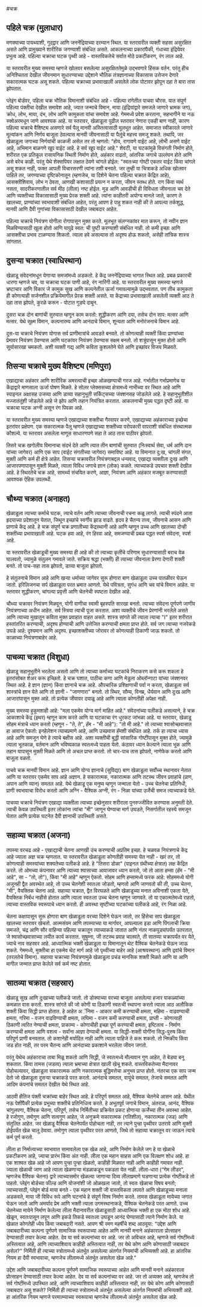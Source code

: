 #चक्र

## पहिले चक्र (मुलाधार)

मणक्याच्या पायथ्याशी, गुद्द्वार आणि जननेंद्रियाच्या दरम्यान स्थित. या स्तरावरील व्यक्ती सहसा असुरक्षित असते आणि प्रामुख्याने शारीरिक जगण्याशी संबंधित असते. आकलनाच्या प्रकारांपैकी, गंधाच्या इंद्रियेवर प्रभुत्व आहे. पहिल्या चक्राचा घटक पृथ्वी आहे - वास्तविकतेचे सर्वात मोठे प्रकटीकरण, रंग लाल आहे.

या स्तरावरील मुख्य समस्या म्हणजे खोलवर बसलेल्या असुरक्षिततेमुळे उद्भवणारे हिंसक वर्तन. परंतु हीच अनिश्चितता देखील जीवनमान सुधारण्याच्या उद्देशाने भौतिक तंत्रज्ञानाच्या विकासास उत्तेजन देणारे सकारात्मक घटक असू शकते. पहिल्या चक्राच्या प्रभावाखाली असलेले लोक पोटावर झोपून दहा ते बारा तास झोपतात.

प्लेइंग बोर्डवर, पहिला चक्र भौतिक विमानाशी संबंधित आहे - पहिल्या रांगेतील पाचवा चौरस. यात संपूर्ण पहिल्या पंक्तीचा देखील समावेश आहे, ज्यात जन्माचे विमान, माया (इंद्रियांद्वारे समजले जाणारे भ्रामक जग), क्रोध, लोभ, माया, दंभ, लोभ आणि कामुकता यांचा समावेश आहे. गेममध्ये प्रवेश करताना, सहभागीने या नऊ स्क्वेअरमधून जाणे आवश्यक आहे. या स्तरावर, खेळाडूला पुढील स्तरावर नेणारा एकही बाण नाही, कारण पहिल्या चक्राचे वैशिष्ट्य असणारे सर्व पैलू मानवी अस्तित्वासाठी मूलभूत आहेत. समाजात स्वीकारले जाणारे मूल्यांकन आणि निर्णय बाजूला ठेवल्यास मानवी जीवनासाठी या पैलूंचे महत्त्व समजू शकते. तथापि, जर खेळाडूला जगाच्या निर्णयांची काळजी असेल तर तो म्हणतो: “होय, रागावणे वाईट आहे, लोभी असणे वाईट आहे, अभिमान बाळगणे खूप वाईट आहे. हे सर्व खूप वाईट आहे." शेवटी, या घटकांमुळे विसंगती निर्माण होते, शरीरात एक प्रतिकूल रासायनिक स्थिती निर्माण होते, अहंकार वाढतो, आंतरिक जगाचे उल्लंघन होते आणि असे बरेच काही. परंतु येथे शेक्सपियर लक्षात ठेवणे चांगले होईल: "स्वतःच्या गोष्टी एकतर वाईट किंवा चांगले असू शकत नाही, फक्त आपली विचारसरणी त्यांना तशी बनवते. जर तुम्ही या चित्राकडे अधिक खोलवर पाहिले तर, जगण्याच्या दृष्टिकोनातून (म्हणजेच, या दिशेने चेतना पहिल्या चक्रात केंद्रित आहे), आसक्तीशिवाय, लोभ न ठेवता, आणखी कशासाठी प्रयत्न न करता, जीवन स्तब्ध होते. राग किंवा व्यर्थ नसता, सादरीकरणातील सर्व मीठ (लीला) नष्ट होईल. मूड आणि आवडीची ही विविधता जीवनाला चव देते आणि व्यक्तीच्या विकासासाठी मुख्य प्रेरक शक्ती आहे. त्यांना काहीतरी अयोग्य मानले जाते, कारण ते खालच्या, प्राण्यांच्या स्वभावाशी संबंधित आहेत, परंतु आपण हे पाहू शकत नाही की ते आपल्या तर्कशुद्ध, मानवी आणि दैवी गुणांच्या विकासासाठी देखील जबाबदार आहेत.

पहिल्या चक्राचे नियंत्रण योगीला रोगापासून मुक्त करते. मूलभूत संलग्नकांवर मात करून, तो नवीन ज्ञान मिळविण्यासाठी खुला होतो आणि यापुढे स्वत: ची पुष्टी करण्याशी संबंधित नाही. तो कमी इच्छा आणि आसक्तीचा प्रभाव टाळण्यास शिकतो. त्याला हवे असल्यास तो अदृश्य होऊ शकतो, असेही तांत्रिक शास्त्र सांगतात.

## दुसऱ्या चक्रात (स्वाधिस्थान)

खेळाडू संवेदनांमधून येणार्‍या समजांमध्ये अडकतो. हे केंद्र जननेंद्रियाच्या भागात स्थित आहे. प्रबळ प्रकारची धारणा म्हणजे चव, या चक्राचा घटक पाणी आहे, रंग नारिंगी आहे. या स्तरावरील मुख्य समस्या म्हणजे भ्रष्टाचार आणि विकार जे कामुक सुख आणि कल्पनेतील ऊर्जा गमावल्यामुळे उद्भवतात. पण तीच कामुकता ही कोणत्याही सर्जनशील प्रक्रियेमागील प्रेरक शक्ती असते. या केंद्राच्या प्रभावाखाली असलेली व्यक्ती आठ ते दहा तास झोपते, कुरळे करून - पोटात गुडघे दाबून.

दुसरा चक्र दोन बाणांची सुरुवात म्हणून काम करतो: शुद्धीकरण आणि दया, तसेच दोन साप: मत्सर आणि मत्सर. येथे सूक्ष्म विमान, कल्पनारम्य आणि आनंदाचे विमान, शून्यता आणि मनोरंजनाचे विमान आहे.

दुस-या चक्राचे नियंत्रण योगास सर्व प्राणीमात्रांचे आवडते बनवते. तो कोणत्याही व्यक्ती किंवा प्राण्यांच्या प्रेमावर नियंत्रण ठेवण्यास आणि घटकांवर नियंत्रण ठेवण्यास सक्षम बनतो. तो शत्रूंपासून मुक्त होतो आणि सूर्यासारखा चमकतो. अशी व्यक्ती गद्य आणि कविता कुशलतेने घेते आणि इच्छांवर विजय मिळवते.

## तिसऱ्या चक्राचे मुख्य वैशिष्ट्य (मणिपुरा)

एखाद्याचा अहंकार आणि शारीरिक अमरत्वाची इच्छा ओळखण्याची गरज आहे. गर्भातील गर्भाप्रमाणेच या केंद्राद्वारे माणसाला ऊर्जा पोषण मिळते. हे सोलर प्लेक्ससच्या क्षेत्रामध्ये नाभीच्या वर स्थित आहे आणि स्पाइनल अक्षासह उजव्या आणि डाव्या सहानुभूती सर्किट्सच्या जंक्शनसह जोडलेले आहे. हे सहानुभूतीशील मज्जातंतूंशी जोडलेले आहे जे झोप आणि तहान नियंत्रित करतात. आकलनाची मुख्य पद्धत दृष्टी आहे. या चक्राचा घटक अग्नी असून रंग पिवळा आहे.

या स्तरावरील मुख्य समस्या म्हणजे एखाद्याच्या शक्तीचा गैरवापर करणे, एखाद्याच्या अहंकाराच्या इच्छेचा इतरांवर प्रक्षेपण. एक सकारात्मक पैलू म्हणजे एखाद्याच्या शक्तीच्या परोपकारी वापराशी संबंधित संस्थात्मक कौशल्ये. या स्तरावर असलेला माणूस साधारणपणे सहा ते आठ तास पाठीवर झोपतो.

तिसरे चक्र खगोलीय विमानाचा संदर्भ देते आणि त्यात तीन बाणांची सुरुवात (निःस्वार्थ सेवा, धर्म आणि दान यांच्या जागेवर) आणि एक साप (वाईट संगतीच्या जागेवर) समाविष्ट आहे. या विमानात दु:ख, चांगली संगत, मुक्ती आणि कर्म ही क्षेत्रे आहेत. तिसऱ्या चक्रावरील नियंत्रणाबद्दल धन्यवाद, एखाद्या व्यक्तीला दुःख आणि आजारपणापासून मुक्ती मिळते, त्याला विविध जगाचे ज्ञान (लोक) कळते. त्याच्याकडे उपचार शक्ती देखील आहे. हे स्थिरतेचे चक्र आहे, सामर्थ्य संचयित करणे, आज्ञा, नियंत्रण आणि अहंकार मजबूत करण्यासाठी आवश्यक ऐहिक उपलब्धी.

## चौथ्या चक्रात (अनाहत)

खेळाडूला त्याच्या कर्माचे घटक, त्याचे वर्तन आणि त्याच्या जीवनाची रचना कळू लागते. त्याची स्पंदने आता हृदयाच्या प्रदेशातून येतात, जिथून इच्छांचे स्वर्गीय झाड वाढते. हृदय हे चैतन्य तत्त्व, जीवनाचे आसन आणि प्राणाचे केंद्र आहे. हे चक्र संपूर्ण चक्र प्रणालीच्या केंद्रस्थानी आहे आणि म्हणून उच्च आणि खालच्या दोन्ही शक्तींच्या प्रभावाखाली आहे. घटक हवा आहे, रंग हिरवा आहे, समजण्याची प्रबळ पद्धत स्पर्श संवेदना, स्पर्श आहे.

या स्तरावरील खेळाडूची मुख्य समस्या ही आहे की तो त्याच्या कृतींचे परिणाम सुधारण्यासाठी बराच वेळ घालवतो, ज्यामुळे संतुलन गमावले जाते. सक्रिय श्रद्धा (भक्ती) ही त्याच्या जीवनाला प्रेरणा देणारी शक्ती बनते. तो पाच-सहा तास झोपतो, डाव्या बाजूला झोपतो.

हे संतुलनाचे विमान आहे आणि खऱ्या धर्माच्या जागेवर सुरू होणारा बाण खेळाडूला उच्च पातळीवर घेऊन जातो. इरिलिजनचा सर्प खेळाडूला परत भ्रमात आणतो. येथे पवित्रता, सुगंध आणि चव यांचे विमान आहेत. या स्तरावर शुद्धीकरण, चांगल्या प्रवृत्ती आणि चेतनेची स्पष्टता देखील आहे.

चौथ्या चक्रावर नियंत्रण मिळवून, योगी वाणीचा स्वामी बृहस्पति सारखा बनतो. त्याच्या संवेदना पूर्णपणे जाणीव नियंत्रणाच्या अधीन आहेत. सर्व स्त्रिया त्याची पूजा करतात. अशा व्यक्तीचे जीवन प्रेरणांनी भरलेले असते आणि त्याच्या मुखातून कविता मुक्त प्रवाहात वाहत असते. शास्त्र सांगते की त्याला त्याचा "I" इतर शरीरात हस्तांतरित करण्याची, अदृश्य होण्याची आणि उत्तेजित करण्याची क्षमता प्राप्त होते. सर्व जग त्याच्या नजरेकडे उघडे आहे: दृश्यमान आणि अदृश्य. इच्छाशक्तीच्या जोरावर तो कोणत्याही ठिकाणी जाऊ शकतो. तो काळाच्या नियंत्रणाबाहेर आहे.

## पाचव्या चक्रात (विशुधा)

खेळाडू सहानुभूतीने भरलेला असतो आणि तो त्याच्या कर्माच्या घटकांचे निराकरण कसे करू शकला हे इतरांसोबत शेअर करू इच्छितो. हे चक्र घशात, पाठीचा कणा आणि मेडुला ओब्लॉन्गाटा यांच्या जंक्शनवर स्थित आहे. हे ज्ञान (ज्ञान) किंवा ज्ञानाचे चक्र आहे. औपचारिक प्रशिक्षणाची पर्वा न करता, खेळाडूला सर्व शास्त्रांचे ज्ञान येते आणि तो ज्ञानी - "जाणणारा" बनतो. तो स्थिर, सौम्य, विनम्र, धैर्यवान आणि दुःख आणि आजारांपासून मुक्त आहे. तो प्रत्येक जीवावर दयाळू आहे आणि त्याला कोणतीही अपेक्षा नाही.

मुख्य समस्या हुकूमशाही आहे: "मला एकमेव योग्य मार्ग माहित आहे." संवेदनांच्या पलीकडे असल्याने, हे चक्र आकाशाचे केंद्र (इथर) म्हणून काम करते आणि या घटकाचा रंग धुरकट जांभळा आहे. या स्तरावर, खेळाडू सोहम मंत्राचे ध्यान करतो (म्हणून - "ते, ते", हॅम - "मी आहे"): "तो मी आहे." तो त्याच्या श्वासोच्छवासात हा आवाज ऐकतो: इनहेलेशन त्याचप्रमाणे आहे, आणि उच्छवास हॅमशी संबंधित आहे. तर्क हा त्याचा ध्यास आहे आणि समजून घेणे हे त्याचे बक्षीस आहे. अशा व्यक्तीची बुद्धी सांसारिक गोष्टींपासून मुक्त होते, ज्यामुळे त्याला भूतकाळ, वर्तमान आणि भविष्यकाळ स्वतःमध्ये पाहता येतो. कंठावर ध्यान केल्याने त्याला भूक आणि तहान यापासून मुक्ती मिळते आणि तो अचल प्राप्त करतो. तो चार-पाच तास झोपतो, नाणेफेक करतो आणि बाजूला वळतो.

पाचवे चक्र मानवी विमान आहे. ज्ञान आणि योग्य ज्ञानाचे (सुविद्या) बाण खेळाडूला सर्वोच्च स्थानावर नेतात आणि या स्तरावर एकमेव साप आहे अज्ञान. हे सकारात्मक, नकारात्मक आणि तटस्थ जीवन प्रवाहांचे (प्राण, अपान आणि व्यान) समतल आहे. येथे खेळाडू एक मनुष्य म्हणून जन्माला येतो - उच्च चेतनेचा प्रतिनिधी, प्राणी स्वभावाचा विरोध करतो आणि अग्नि - वैश्विक अग्नी, रंग - निळा यांच्या उर्जेची समज त्याच्याकडे येते.

पाचव्या चक्राचे नियंत्रण एखाद्या व्यक्तीला त्याच्या इच्छेनुसार शरीराला पुनरुज्जीवित करण्यास अनुमती देते. त्याची केवळ उपस्थिती इतर लोकांना त्यांचा "मी" जाणून घेण्याचा मार्ग उघडते, निसर्गातील रहस्ये समजून घेतात आणि प्रत्येक घटनेत दैवी ज्ञानाची उपस्थिती असते.

## सहाव्या चक्रात (अजना)

तपस्या वरचढ आहे - एखाद्याची चेतना आणखी उंच करण्याची अप्रतिम इच्छा. हे चळवळ नियंत्रणाचे केंद्र आहे ज्याला अज्ञ चक्र म्हणतात. या स्तरावरील खेळाडूला कोणतीही समस्या येत नाही - खरं तर, तो कोणत्याही समस्यांच्या शक्यतेच्या पलीकडे आहे. हे "तिसरा डोळा" (पाइनल ग्रंथीच्या क्षेत्रात) लक्ष केंद्रित करते. तो ओमच्या कंपनावर आणि त्याच्या श्वासाच्या आवाजावर ध्यान करतो, जो तो आता हम्सा (हॅम - "मी आहे", सा - "तो, तो"), किंवा "मी आहे" म्हणून ऐकतो. सोहम आणि हम्सामध्ये फरक आहे: सोहममध्ये योगी अजूनही द्वैत अवस्थेत आहे, तो उच्च चेतनेशी स्वतःला जोडतो, म्हणतो आणि जाणवतो की ती, उच्च चेतना, "मी", वैयक्तिक चेतना आहे. सहाव्या चक्रात, द्वैत विरघळते आणि खेळाडूच्या मनात अविनाशी एकता येते, वैयक्तिक निर्बंध नाहीसे होतात आणि त्याला स्वतःला उच्च चेतना म्हणून जाणवते. तो या एकात्मतेमध्ये राहतो, त्याच्या वास्तविक स्वरूपाचे ध्यान करतो. ही अवस्था सृष्टीच्या घटकांच्या पलीकडे आहे, रंग निळा आहे.

चेतना कक्षापासून सुरू होणारा बाण खेळाडूला वरच्या दिशेने घेऊन जातो, तर हिंसेचा साप खेळाडूला खालच्या स्तरावर खेचतो. आत्मसंयम आणि तपस्याच्या या मार्गावर, आपल्याला इडा आणि पिंगलाची क्रिया समजते, चंद्र आणि सौर वाहिन्या पहिल्या चक्रातून त्याच्याकडे जातात आणि नंतर नाकपुड्यांपर्यंत उतरतात, जे श्वासोच्छवासाच्या लयीत कार्य करतात. सुषुम्ना, जी तटस्थ प्रवाह चालवते, ती सातव्या चक्रापर्यंत वर येते, ज्याचे नाव सहस्रार आहे. आध्यात्मिक भक्ती खेळाडूला या विमानातून थेट वैश्विक चेतनेकडे घेऊन जाऊ शकते. गेममध्ये, मुक्तीचा हा एकमेव थेट मार्ग आहे जो पृथ्वीच्या बाहेर आहे (आश्रयस्थान) आणि द्रवांचे विमान (तरलतेचे विमान). सहाव्या चक्राच्या नियंत्रणामुळे खेळाडूला प्रचंड मानसिक शक्ती मिळते आणि या आणि मागील जन्मात प्राप्त केलेले सर्व कर्म नष्ट होतात.

## सातव्या चक्रात (सहस्रार)

खेळाडू सुख आणि दुःखाच्या पलीकडे जातो. तो डोक्याच्या वरच्या बाजूला असलेल्या हजार पाकळ्यांच्या कमळात वास करतो. शास्त्र सांगते की जो कोणी या ठिकाणी स्वतःची स्थापना करतो त्याला आठ अलौकिक शक्ती किंवा सिद्धी प्राप्त होतात. हे आहेत अॅनिमा - आकार कमी करण्याची क्षमता, महिमा - वाढवण्याची क्षमता, गरिमा - वजन वाढविण्याची क्षमता, लघिमा - वजन कमी करण्याची क्षमता, प्राप्ती - कोणत्याही ठिकाणी त्वरित नेण्याची क्षमता, प्राकाम्य - कोणाचीही इच्छा पूर्ण करण्याची क्षमता, इष्टितत्व - निर्माण करण्याची क्षमता आणि वशत्व - सर्वांना आज्ञा देण्याची क्षमता. या सिद्धी-शक्‍ती योगींना सिद्ध-पुरुष किंवा परिपूर्ण प्राणी बनवतात. तो कशानेही मर्यादित नाही आणि त्याला पाहिजे ते करू शकतो. तो निष्क्रीय किंवा जड होत नाही, तर परम चैतन्य आणि आनंदाच्या प्रकाशाने भरलेला जीवन जगतो.

परंतु येथेच अहंकाराचा ताबा मिळू शकतो आणि सिद्धी, जे स्वतःमध्ये मौल्यवान गुण आहेत, ते बेड्या बनू शकतात. किंवा तामस (जडत्व) त्याला भ्रमाच्या क्षेत्रात खाली खेचू शकते. वास्तविकतेच्या मैदानावर पोहोचल्यावर, खेळाडूला सकारात्मक आणि नकारात्मक बुद्धिमत्तेचा अनुभव प्राप्त होतो. नंतरचा एक साप जन्म देतो जो खेळाडूला दुसऱ्या चक्राकडे परत करतो. आनंदाचे समतल, वायूंचे समतल, तेजाचे समतल आणि आदिम कंपनांचे समतल देखील येथे स्थित आहे.

आठवी क्षैतिज पंक्ती चक्रांच्या बाहेर स्थित आहे. हे परिपूर्ण समतल आहे, वैश्विक चेतनेचे आसन आहे. येथील नऊ पेशींपैकी प्रत्येक प्रभूच्या शक्तीचे प्रतिनिधित्व करते. हे अभूतपूर्व जगाचे विमान, अंतराळ, आनंद, वैश्विक चांगुलपणा, वैश्विक चेतना, परिपूर्ण, तसेच निर्मितीच्या प्रक्रियेत प्रकट होणाऱ्या ऊर्जेच्या तीन अवस्था आहेत. हे रजोगुण, तमोगुण आणि सत्वगुण आहेत, जे अनुक्रमे सकारात्मक (गतिशील), नकारात्मक (जड) आणि संतुलित आहेत. जर खेळाडू वैश्विक चेतनेपर्यंत पोहोचला नाही, तर त्याने पुन्हा पृथ्वीवर उतरावे आणि मुक्ती होईपर्यंत खेळ चालू ठेवावा. तमोगुण त्याला पृथ्वीवर परत आणतो, जिथे तो सहाव्या चक्रातून वर जाऊन त्याचे कर्म पूर्ण करतो.

लीला हा निर्मात्याच्या स्वभावात सामावलेला एक खेळ आहे, आणि निर्माण केलेले जग हे या खेळाचे प्रकटीकरण आहे, ज्याचा प्रारंभ किंवा अंत नाही. लीला एक महान साहस आणि एक विलक्षण शोध आहे. हा एक शाश्वत खेळ आहे जो आपण पुन्हा पुन्हा खेळतो, काहीही मिळवत नाही आणि काहीही गमावत नाही. ज्याला खेळाची जाण आहे त्याला खेळणाऱ्या मंडळाकडून पकडता येत नाही. लीला-धारा (“गेम लीडर”, म्हणजेच वैश्विक चेतना) द्वारे त्याच्यासमोर खेळल्या जाणार्‍या दिव्य लीलाप्रमाणे घडणाऱ्या प्रत्येक गोष्टीकडे तो पाहतो. प्लेइंग बोर्डच्या फील्ड आणि योजनांशी जो ओळखला जातो, तो स्वतः खेळाचा विषय बनतो; त्याच्यासाठी, प्लेइंग बोर्ड माया बनते - एक महान शक्ती जी वास्तविकता लपवते आणि खेळाडूच्या मनाला अडकवते, माया जी विविध रूपे आणि घटनांचे हे संपूर्ण विश्व निर्माण करते. तामस खेळाडूला मायेच्या जगात घेऊन जातो आणि अमर्याद प्रेम आणि भक्ती त्याला उगमस्थानाकडे, वैश्विक चेतनेकडे परत आणते. उच्च चेतनेच्या मायेने निर्माण केलेल्या लीला मैदानावरील खेळाडूसाठी आध्यात्मिक भक्ती हा एक मोठा शोध आहे. खेळून, स्वतःपासून लपून आणि इकडे तिकडे स्वतःला उघडून आनंद घेण्यासाठी त्याने निर्माण केले. या खेळात कोणतेही ध्येय किंवा जबाबदारी नसते. आपण श्री रमण महर्षींचे शब्द आठवूया: “उद्देश आणि जबाबदारीच्या कल्पना पूर्णपणे सामाजिक स्वरूपाच्या आहेत आणि मानवी मनाने अहंकाराला प्रोत्साहन देण्यासाठी तयार केल्या आहेत. देव या सर्व कल्पनांच्या वर आहे. जर तो अविचल आहे, म्हणजे सर्व गोष्टींमध्ये अस्तित्वात आहे, आणि त्याच्याशिवाय काहीही अस्तित्वात नाही, तर येथे कोण आणि कोणासाठी जबाबदार असेल?" निर्मिती ही त्याच्या स्त्रोतामध्ये अंतर्भूत असलेल्या अंतर्गत नियमांची अभिव्यक्ती आहे. हा आंतरिक नियम हा दैवी स्वभावाचा, म्हणजेच लीलामध्ये अंतर्भूत असलेला खेळ आहे."

उद्देश आणि जबाबदारीच्या कल्पना पूर्णपणे सामाजिक स्वरूपाच्या आहेत आणि मानवी मनाने अहंकाराला प्रोत्साहन देण्यासाठी तयार केल्या आहेत. देव या सर्व कल्पनांच्या वर आहे. जर तो अव्यक्त आहे, म्हणजेच तो सर्व गोष्टींमध्ये उपस्थित आहे, आणि त्याच्याशिवाय काहीही अस्तित्वात नाही, तर येथे कोण आणि कोणासाठी जबाबदार असू शकते?
निर्मिती ही त्याच्या स्त्रोतामध्ये अंतर्भूत असलेल्या अंतर्गत नियमांची अभिव्यक्ती आहे. हा आंतरिक नियम म्हणजे परमात्म्याच्या स्वरूपाचा म्हणजेच लीलामध्ये अंतर्भूत असलेला खेळ आहे.
